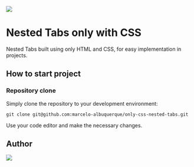<img src="https://repository-images.githubusercontent.com/427398651/e1d94256-3dac-484d-8636-24bf8353c4fa" />

# Nested Tabs only with CSS

Nested Tabs built using only HTML and CSS, for easy implementation in projects.

## How to start project

### Repository clone

Simply clone the repository to your development environment:

    git clone git@github.com:marcelo-albuquerque/only-css-nested-tabs.git

Use your code editor and make the necessary changes.

## Author

<a href="https://marceloalbuquerque.com.br" target="_blank">
    <img src="https://www.dropbox.com/s/n7vvbhbxmj1ncjy/Github%20cover.jpg?raw=1" />
</a>